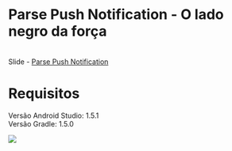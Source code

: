 # Parse Push Notification - O lado negro da força

<br> Slide - <a href="http://pt.slideshare.net/rudsonlive/parse-push-notification-o-lado-negro-da-fora" target="_blank">Parse Push Notification</a>

# Requisitos
Versão Android Studio: 1.5.1<br>
Versão Gradle: 1.5.0

<img src="https://raw.githubusercontent.com/rudsonlive/ParseLiveo/master/screenshot/01.png">
